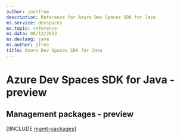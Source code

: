 ```yaml
---
author: joshfree
description: Reference for Azure Dev Spaces SDK for Java
ms.service: devspaces
ms.topic: reference
ms.data: 08/13/2022
ms.devlang: java
ms.author: jfree
title: Azure Dev Spaces SDK for Java
---
```

# Azure Dev Spaces SDK for Java - preview

## Management packages - preview
[!INCLUDE [mgmt-packages](dev-spaces-mgmt-index.md)]